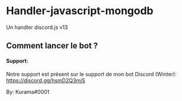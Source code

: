 # Handler-javascript-mongodb
Un handler discord.js v13

## Comment lancer le bot ?



#### Support:

Notre support est présent sur le support de mon bot Discord (Winter):
https://discord.gg/hsmD2Q3mjS

By: Kurama#0001
